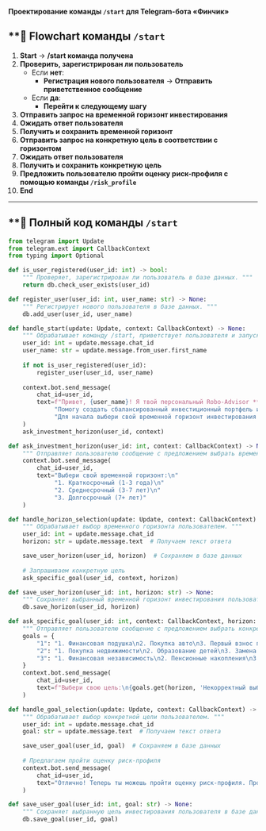 **Проектирование команды `/start` для Telegram-бота «Финчик»**

## **📌 Flowchart команды `/start` 

1. **Start** → **/start команда получена**
2. **Проверить, зарегистрирован ли пользователь**
    - Если **нет**:
        - **Регистрация нового пользователя** → **Отправить приветственное сообщение**
    - Если **да**:
        - **Перейти к следующему шагу**
3. **Отправить запрос на временной горизонт инвестирования**
4. **Ожидать ответ пользователя**
5. **Получить и сохранить временной горизонт**
6. **Отправить запрос на конкретную цель в соответствии с горизонтом**
7. **Ожидать ответ пользователя**
8. **Получить и сохранить конкретную цель**
9. **Предложить пользователю пройти оценку риск-профиля с помощью команды `/risk_profile`**
10. **End**

---

## **📌 Полный код команды `/start` 

```python
from telegram import Update
from telegram.ext import CallbackContext
from typing import Optional

def is_user_registered(user_id: int) -> bool:
    """ Проверяет, зарегистрирован ли пользователь в базе данных. """
    return db.check_user_exists(user_id)

def register_user(user_id: int, user_name: str) -> None:
    """ Регистрирует нового пользователя в базе данных. """
    db.add_user(user_id, user_name)

def handle_start(update: Update, context: CallbackContext) -> None:
    """ Обрабатывает команду /start, приветствует пользователя и запускает процесс регистрации. """
    user_id: int = update.message.chat_id
    user_name: str = update.message.from_user.first_name
    
    if not is_user_registered(user_id):
        register_user(user_id, user_name)
    
    context.bot.send_message(
        chat_id=user_id,
        text=f"Привет, {user_name}! Я твой персональный Robo-Advisor **Финчик**. "
             "Помогу создать сбалансированный инвестиционный портфель и отслеживать его состояние. Давай начнем!\n\n"
             "Для начала выбери свой временной горизонт инвестирования."
    )
    ask_investment_horizon(user_id, context)

def ask_investment_horizon(user_id: int, context: CallbackContext) -> None:
    """ Отправляет пользователю сообщение с предложением выбрать временной горизонт инвестирования. """
    context.bot.send_message(
        chat_id=user_id,
        text="Выбери свой временной горизонт:\n"
             "1. Краткосрочный (1-3 года)\n"
             "2. Среднесрочный (3-7 лет)\n"
             "3. Долгосрочный (7+ лет)"
    )

def handle_horizon_selection(update: Update, context: CallbackContext) -> None:
    """ Обрабатывает выбор временного горизонта пользователем. """
    user_id: int = update.message.chat_id
    horizon: str = update.message.text  # Получаем текст ответа

    save_user_horizon(user_id, horizon)  # Сохраняем в базе данных
    
    # Запрашиваем конкретную цель
    ask_specific_goal(user_id, context, horizon)

def save_user_horizon(user_id: int, horizon: str) -> None:
    """ Сохраняет выбранный временной горизонт инвестирования пользователя в базе данных. """
    db.save_horizon(user_id, horizon)

def ask_specific_goal(user_id: int, context: CallbackContext, horizon: str) -> None:
    """ Отправляет пользователю сообщение с предложением выбрать конкретную цель. """
    goals = {
        "1": "1. Финансовая подушка\n2. Покупка авто\n3. Первый взнос по ипотеке",
        "2": "1. Покупка недвижимости\n2. Образование детей\n3. Замена автомобиля",
        "3": "1. Финансовая независимость\n2. Пенсионные накопления\n3. Покупка загородного дома"
    }
    context.bot.send_message(
        chat_id=user_id,
        text=f"Выбери свою цель:\n{goals.get(horizon, 'Некорректный выбор')}",
    )

def handle_goal_selection(update: Update, context: CallbackContext) -> None:
    """ Обрабатывает выбор конкретной цели пользователем. """
    user_id: int = update.message.chat_id
    goal: str = update.message.text  # Получаем текст ответа

    save_user_goal(user_id, goal)  # Сохраняем в базе данных
    
    # Предлагаем пройти оценку риск-профиля
    context.bot.send_message(
        chat_id=user_id,
        text="Отлично! Теперь ты можешь пройти оценку риск-профиля. Просто введи команду `/risk_profile`."
    )

def save_user_goal(user_id: int, goal: str) -> None:
    """ Сохраняет выбранную цель инвестирования пользователя в базе данных. """
    db.save_goal(user_id, goal)
```
